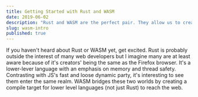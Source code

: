 ```yaml
---
title: Getting Started with Rust and WASM
date: 2019-06-02
description: "Rust and WASM are the perfect pair. They allow us to create performant, low-level implementations for the key parts of our in-browser JS libraries."
slug: wasm-intro
published: true
---
```


If you haven't heard about Rust or WASM yet, get excited. Rust is probably outside the interest of many web developers but I imagine many are at least aware because of it's creators' being the same as the Firefox browser. It's a lower-lever language with an emphasis on memory and thread safety. Contrasting with JS's fast and loose dynamic party, it's interesting to see them enter the same realm. WASM bridges these two worlds by creating a compile target for lower level languages (not just Rust) to reach the web.

